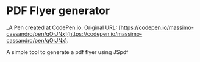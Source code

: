 # PDF Flyer generator
 _A Pen created at CodePen.io. Original URL: [https://codepen.io/massimo-cassandro/pen/qOrJNx](https://codepen.io/massimo-cassandro/pen/qOrJNx).

 A simple tool to generate a pdf flyer using JSpdf